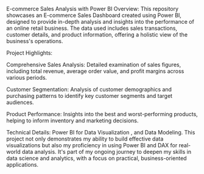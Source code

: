 E-commerce Sales Analysis with Power BI
Overview:
This repository showcases an E-commerce Sales Dashboard created using Power BI, designed to provide in-depth analysis and insights into the performance of an online retail business. The data used includes sales transactions, customer details, and product information, offering a holistic view of the business's operations.

Project Highlights:

Comprehensive Sales Analysis: Detailed examination of sales figures, including total revenue, average order value, and profit margins across various periods.

Customer Segmentation: Analysis of customer demographics and purchasing patterns to identify key customer segments and target audiences.

Product Performance: Insights into the best and worst-performing products, helping to inform inventory and marketing decisions.

Technical Details: Power BI for Data Visualization , and Data Modeling. 
This project not only demonstrates my ability to build effective data visualizations but also my proficiency in using Power BI and DAX for real-world data analysis. It's part of my ongoing journey to deepen my skills in data science and analytics, with a focus on practical, business-oriented applications.
